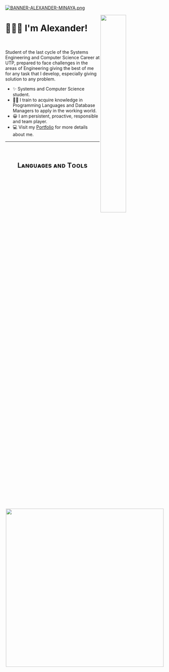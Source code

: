 <!--Banner-->
[![BANNER-ALEXANDER-MINAYA.png](https://i.postimg.cc/tCFHp2pW/BANNER-ALEXANDER-MINAYA.png)](https://postimg.cc/6y6PhV7p)

<!--Night Owl image-->
<div>
  <img align="right" width="40%" src="https://owlbertsio-resized.s3.amazonaws.com/Popper.psd.full.png">
</div>

<!--Header Name-->
# 👨🏽‍💼 I'm Alexander! 
<br /> 

<!--Start Intro-->               
<p align="left">Student of the last cycle of the Systems Engineering and Computer Science Career at UTP, prepared to face challenges in the areas of Engineering giving the best of me for any task that I develop, especially giving solution to any problem. </p>

- ✨ Systems and Computer Science student.
- 👨‍💻 I train to acquire knowledge in Programming Languages and Database Managers to apply in the working world.
- 😀 I am persistent, proactive, responsible and team player.
- 💻 Visit my [Portfolio](https://github.com/alexanderminayarv) for more details about me.
<!--End Intro-->

---
<br />

<!--Languages and Tools Section-->       
<h2 align="center">Lᴀɴɢᴜᴀɢᴇs ᴀɴᴅ Tᴏᴏʟs</h2> 
<p align="center">
<img width="500px"  src="https://skillicons.dev/icons?i=cs,bootstrap,java,js,html,css,firebase,git,github,postman,php,jquery,mysql&perline=7"  />
</p>
<br />

